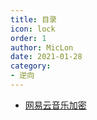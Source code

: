 ```yaml
---
title: 目录
icon: lock
order: 1
author: MicLon
date: 2021-01-28
category:
- 逆向
---
```


- [网易云音乐加密](163-music-encrypt.md)
